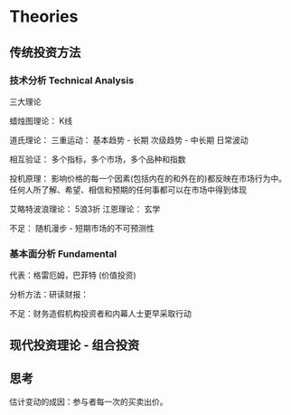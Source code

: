 # Theories

## **传统投资方法**

### 技术分析 Technical Analysis

三大理论 

蜡烛图理论： K线 

道氏理论： 三重运动： 基本趋势 - 长期 次级趋势 - 中长期 日常波动 

相互验证： 多个指标，多个市场，多个品种和指数 

投机原理： 影响价格的每一个因素\(包括内在的和外在的\)都反映在市场行为中。任何人所了解、希望、相信和预期的任何事都可以在市场中得到体现 

艾略特波浪理论： 5浪3折 江恩理论： 玄学

不足： 随机漫步 - 短期市场的不可预测性

### 基本面分析 Fundamental 

代表：格雷厄姆，巴菲特  \(价值投资\)

分析方法：研读财报： 

不足：财务造假机构投资者和内幕人士更早采取行动   

## 现代投资理论 - 组合投资

## 思考

估计变动的成因：参与者每一次的买卖出价。

